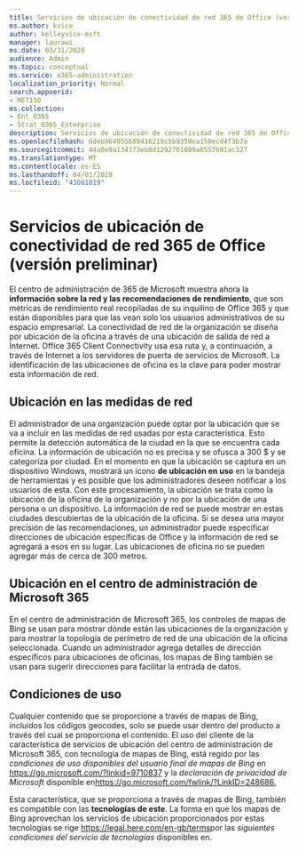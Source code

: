 ```yaml
---
title: Servicios de ubicación de conectividad de red 365 de Office (versión preliminar)
ms.author: kvice
author: kelleyvice-msft
manager: laurawi
ms.date: 03/31/2020
audience: Admin
ms.topic: conceptual
ms.service: o365-administration
localization_priority: Normal
search.appverid:
- MET150
ms.collection:
- Ent_O365
- Strat_O365_Enterprise
description: Servicios de ubicación de conectividad de red 365 de Office (versión preliminar)
ms.openlocfilehash: 6deb964955689416219c5b9350ea150ecd4f3b7a
ms.sourcegitcommit: 44a0e9a134373eb0d1292761089a6557b01ac327
ms.translationtype: MT
ms.contentlocale: es-ES
ms.lasthandoff: 04/01/2020
ms.locfileid: "43081819"
---
```

# <a name="office-365-network-connectivity-location-services-preview"></a>Servicios de ubicación de conectividad de red 365 de Office (versión preliminar)

El centro de administración de 365 de Microsoft muestra ahora la **información sobre la red y las recomendaciones de rendimiento**, que son métricas de rendimiento real recopiladas de su inquilino de Office 365 y que están disponibles para que las vean solo los usuarios administrativos de su espacio empresarial. La conectividad de red de la organización se diseña por ubicación de la oficina a través de una ubicación de salida de red a Internet. Office 365 Client Connectivity usa esa ruta y, a continuación, a través de Internet a los servidores de puerta de servicios de Microsoft. La identificación de las ubicaciones de oficina es la clave para poder mostrar esta información de red.

## <a name="location-in-network-measurements"></a>Ubicación en las medidas de red

El administrador de una organización puede optar por la ubicación que se va a incluir en las medidas de red usadas por esta característica. Esto permite la detección automática de la ciudad en la que se encuentra cada oficina. La información de ubicación no es precisa y se ofusca a 300 $ y se categoriza por ciudad. En el momento en que la ubicación se captura en un dispositivo Windows, mostrará un icono **de ubicación en uso** en la bandeja de herramientas y es posible que los administradores deseen notificar a los usuarios de esta. Con este procesamiento, la ubicación se trata como la ubicación de la oficina de la organización y no por la ubicación de una persona o un dispositivo. La información de red se puede mostrar en estas ciudades descubiertas de la ubicación de la oficina. Si se desea una mayor precisión de las recomendaciones, un administrador puede especificar direcciones de ubicación específicas de Office y la información de red se agregará a esos en su lugar. Las ubicaciones de oficina no se pueden agregar más de cerca de 300 metros.

## <a name="location-in-the-microsoft-365-admin-center"></a>Ubicación en el centro de administración de Microsoft 365

En el centro de administración de Microsoft 365, los controles de mapas de Bing se usan para mostrar dónde están las ubicaciones de la organización y para mostrar la topología de perímetro de red de una ubicación de la oficina seleccionada. Cuando un administrador agrega detalles de dirección específicos para ubicaciones de oficinas, los mapas de Bing también se usan para sugerir direcciones para facilitar la entrada de datos.

## <a name="terms-of-use"></a>Condiciones de uso

Cualquier contenido que se proporcione a través de mapas de Bing, incluidos los códigos geocodes, solo se puede usar dentro del producto a través del cual se proporciona el contenido. El uso del cliente de la característica de servicios de ubicación del centro de administración de Microsoft 365, con tecnología de mapas de Bing, está regido por las _condiciones de uso disponibles del usuario final de mapas de Bing_ en <https://go.microsoft.com/?linkid=9710837> y la _declaración de privacidad de Microsoft_ disponible en<https://go.microsoft.com/fwlink/?LinkID=248686.>

Esta característica, que se proporciona a través de mapas de Bing, también es compatible con las **tecnologías de este**. La forma en que los mapas de Bing aprovechan los servicios de ubicación proporcionados por estas tecnologías se rige <https://legal.here.com/en-gb/terms>por las _siguientes condiciones del servicio de tecnologías_ disponibles en.
